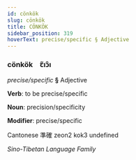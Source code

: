 ```yaml
---
id: cönkök
slug: cönkök
title: CÖNKÖK
sidebar_position: 319
hoverText: precise/specific § Adjective
---
```


### cönkök&emsp;<span kind="abugida">ꞇ̃ıɔ̑ı</span>

*precise/specific* **§** Adjective

**Verb**: to be precise/specific

**Noun**: precision/specificity

**Modifier**: precise/specific

Cantonese 準確 zeon2 kok3 undefined

*Sino-Tibetan Language Family*